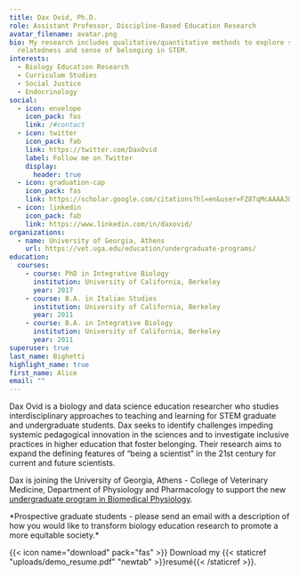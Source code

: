 ```yaml
---
title: Dax Ovid, Ph.D.
role: Assistant Professor, Discipline-Based Education Research
avatar_filename: avatar.png
bio: My research includes qualitative/quantitative methods to explore students'
  relatedness and sense of belonging in STEM.
interests:
  - Biology Education Research
  - Curriculum Studies
  - Social Justice
  - Endocrinology
social:
  - icon: envelope
    icon_pack: fas
    link: /#contact
  - icon: twitter
    icon_pack: fab
    link: https://twitter.com/DaxOvid
    label: Follow me on Twitter
    display:
      header: true
  - icon: graduation-cap
    icon_pack: fas
    link: https://scholar.google.com/citations?hl=en&user=FZ8TqMcAAAAJ&view_op=list_works&sortby=pubdate
  - icon: linkedin
    icon_pack: fab
    link: https://www.linkedin.com/in/daxovid/
organizations:
  - name: University of Georgia, Athens
    url: https://vet.uga.edu/education/undergraduate-programs/
education:
  courses:
    - course: PhD in Integrative Biology
      institution: University of California, Berkeley
      year: 2017
    - course: B.A. in Italian Studies
      institution: University of California, Berkeley
      year: 2011
    - course: B.A. in Integrative Biology
      institution: University of California, Berkeley
      year: 2011
superuser: true
last_name: Bighetti
highlight_name: true
first_name: Alice
email: ""
---
```

Dax Ovid is a biology and data science education researcher who studies interdisciplinary approaches to teaching and learning for STEM graduate and undergraduate students. Dax seeks to identify challenges impeding systemic pedagogical innovation in the sciences and to investigate inclusive practices in higher education that foster belonging. Their research aims to expand the defining features of “being a scientist” in the 21st century for current and future scientists. 

Dax is joining the University of Georgia, Athens - College of Veterinary Medicine, Department of Physiology and Pharmacology to support the new [undergraduate program in Biomedical Physiology](https://vet.uga.edu/education/undergraduate-programs/).

\*P﻿rospective graduate students - please send an email with a description of how you would like to transform biology education research to promote a more equitable society.\*

{{< icon name="download" pack="fas" >}} Download my {{< staticref "uploads/demo_resume.pdf" "newtab" >}}resumé{{< /staticref >}}.
